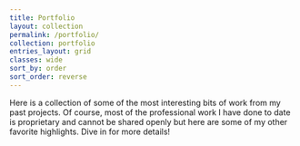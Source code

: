 ```yaml
---
title: Portfolio
layout: collection
permalink: /portfolio/
collection: portfolio
entries_layout: grid
classes: wide
sort_by: order
sort_order: reverse
---
```


Here is a collection of some of the most interesting bits of work from my past projects. Of course,
most of the professional work I have done to date is proprietary and cannot be shared openly but
here are some of my other favorite highlights. Dive in for more details!